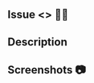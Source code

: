 <!-- Type '#' then issue number related to PR in . Else type 'No issue to be closed'  -->
## Issue <> 🎯🎯

## Description
<!-- Please Describe the changes you have made to the project. Don't worry this won't be included in PR  -->

## Screenshots 📷
<!-- add screenshots here 👇👇 -->


